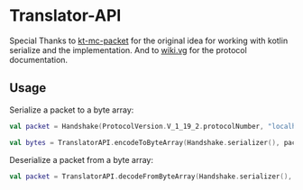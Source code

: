 # Translator-API


Special Thanks to [kt-mc-packet](https://github.com/DevSrSouza/kt-mc-packet) for the original idea for working with kotlin serialize and the implementation.
And to [wiki.vg](https://wiki.vg) for the protocol documentation.

## Usage
Serialize a packet to a byte array:
```kotlin
val packet = Handshake(ProtocolVersion.V_1_19_2.protocolNumber, "localhost", 25565, HandshakeNextState.LOGIN)

val bytes = TranslatorAPI.encodeToByteArray(Handshake.serializer(), packet)
```

Deserialize a packet from a byte array:
```kotlin
val packet = TranslatorAPI.decodeFromByteArray(Handshake.serializer(), bytes)
```
